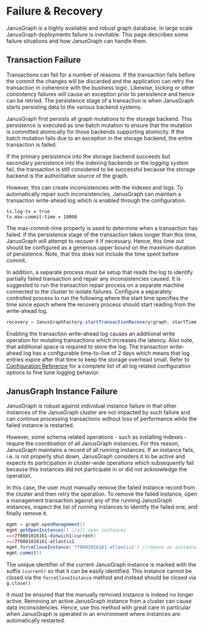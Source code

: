 Failure & Recovery
==================

JanusGraph is a highly available and robust graph database. In large
scale JanusGraph deployments failure is inevitable. This page describes
some failure situations and how JanusGraph can handle them.

Transaction Failure
-------------------

Transactions can fail for a number of reasons. If the transaction fails
before the commit the changes will be discarded and the application can
retry the transaction in coherence with the business logic. Likewise,
locking or other consistency failures will cause an exception prior to
persistence and hence can be retried. The persistence stage of a
transaction is when JanusGraph starts persisting data to the various
backend systems.

JanusGraph first persists all graph mutations to the storage backend.
This persistence is executed as one batch mutation to ensure that the
mutation is committed atomically for those backends supporting
atomicity. If the batch mutation fails due to an exception in the
storage backend, the entire transaction is failed.

If the primary persistence into the storage backend succeeds but
secondary persistence into the indexing backends or the logging system
fail, the transaction is still considered to be successful because the
storage backend is the authoritative source of the graph.

However, this can create inconsistencies with the indexes and logs. To
automatically repair such inconsistencies, JanusGraph can maintain a
transaction write-ahead log which is enabled through the configuration.

    tx.log-tx = true
    tx.max-commit-time = 10000

The max-commit-time property is used to determine when a transaction has
failed. If the persistence stage of the transaction takes longer than
this time, JanusGraph will attempt to recover it if necessary. Hence,
this time out should be configured as a generous upper bound on the
maximum duration of persistence. Note, that this does not include the
time spent before commit.

In addition, a separate process must be setup that reads the log to
identify partially failed transaction and repair any inconsistencies
caused. It is suggested to run the transaction repair process on a
separate machine connected to the cluster to isolate failures. Configure
a separately controlled process to run the following where the start
time specifies the time since epoch where the recovery process should
start reading from the write-ahead log.
```groovy
recovery = JanusGraphFactory.startTransactionRecovery(graph, startTime, TimeUnit.MILLISECONDS);
```

Enabling the transaction write-ahead log causes an additional write
operation for mutating transactions which increases the latency. Also
note, that additional space is required to store the log. The
transaction write-ahead log has a configurable time-to-live of 2 days
which means that log entries expire after that time to keep the storage
overhead small. Refer to [Configuration Reference](../basics/configuration-reference.md) for a complete list of all
log related configuration options to fine tune logging behavior.

JanusGraph Instance Failure
---------------------------

JanusGraph is robust against individual instance failure in that other
instances of the JanusGraph cluster are not impacted by such failure and
can continue processing transactions without loss of performance while
the failed instance is restarted.

However, some schema related operations - such as installing indexes -
require the coordination of all JanusGraph instances. For this reason,
JanusGraph maintains a record of all running instances. If an instance
fails, i.e. is not properly shut down, JanusGraph considers it to be
active and expects its participation in cluster-wide operations which
subsequently fail because this instances did not participate in or did
not acknowledge the operation.

In this case, the user must manually remove the failed instance record
from the cluster and then retry the operation. To remove the failed
instance, open a management transaction against any of the running
JanusGraph instances, inspect the list of running instances to identify
the failed one, and finally remove it.
```groovy
mgmt = graph.openManagement()
mgmt.getOpenInstances() //all open instances
==>7f0001016161-dunwich1(current)
==>7f0001016161-atlantis1
mgmt.forceCloseInstance('7f0001016161-atlantis1') //remove an instance
mgmt.commit()
```

The unique identifier of the current JanusGraph instance is marked with
the suffix `(current)` so that it can be easily identified. This
instance cannot be closed via the `forceCloseInstance` method and
instead should be closed via `g.close()`

It must be ensured that the manually removed instance is indeed no
longer active. Removing an active JanusGraph instance from a cluster can
cause data inconsistencies. Hence, use this method with great care in
particular when JanusGraph is operated in an environment where instances
are automatically restarted.
